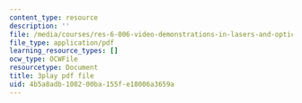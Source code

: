 ```yaml
---
content_type: resource
description: ''
file: /media/courses/res-6-006-video-demonstrations-in-lasers-and-optics-spring-2008/4b5a8adb108200ba155fe18006a3659a_AVn49LbYoB8.pdf
file_type: application/pdf
learning_resource_types: []
ocw_type: OCWFile
resourcetype: Document
title: 3play pdf file
uid: 4b5a8adb-1082-00ba-155f-e18006a3659a
---
```

